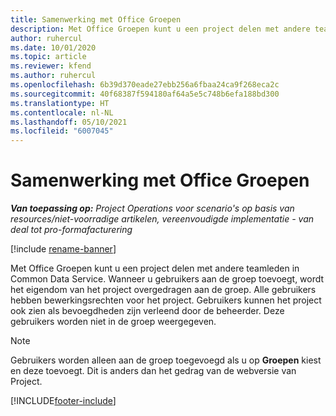 ```yaml
---
title: Samenwerking met Office Groepen
description: Met Office Groepen kunt u een project delen met andere teamleden binnen Common Data Service.
author: ruhercul
ms.date: 10/01/2020
ms.topic: article
ms.reviewer: kfend
ms.author: ruhercul
ms.openlocfilehash: 6b39d370eade27ebb256a6fbaa24ca9f268eca2c
ms.sourcegitcommit: 40f68387f594180af64a5e5c748b6efa188bd300
ms.translationtype: HT
ms.contentlocale: nl-NL
ms.lasthandoff: 05/10/2021
ms.locfileid: "6007045"
---
```

# <a name="collaboration-with-office-groups"></a>Samenwerking met Office Groepen

_**Van toepassing op:** Project Operations voor scenario's op basis van resources/niet-voorradige artikelen, vereenvoudigde implementatie - van deal tot pro-formafacturering_

[!include [rename-banner](~/includes/cc-data-platform-banner.md)]

Met Office Groepen kunt u een project delen met andere teamleden in Common Data Service. Wanneer u gebruikers aan de groep toevoegt, wordt het eigendom van het project overgedragen aan de groep. Alle gebruikers hebben bewerkingsrechten voor het project. Gebruikers kunnen het project ook zien als bevoegdheden zijn verleend door de beheerder. Deze gebruikers worden niet in de groep weergegeven.

> [!NOTE] 
> Gebruikers worden alleen aan de groep toegevoegd als u op **Groepen** kiest en deze toevoegt. Dit is anders dan het gedrag van de webversie van Project. 



[!INCLUDE[footer-include](../includes/footer-banner.md)]